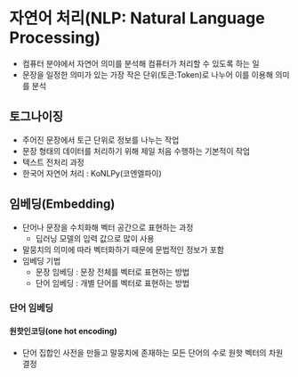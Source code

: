# 자연어 처리(NLP: Natural Language Processing)
* 컴퓨터 분야에서 자연어 의미를 분석해 컴퓨터가 처리할 수 있도록 하는 일
* 문장을 일정한 의미가 있는 가장 작은 단위(토큰:Token)로 나누어 이를 이용해 의미를 분석

## 토그나이징
* 주어진 문장에서 토근 단위로 정보를 나누는 작업
* 문장 형태의 데이터를 처리하기 위해 제일 처음 수행하는 기본적이 작업
* 텍스트 전처리 과정
* 한국어 자연어 처리 : KoNLPy(코엔엘파이)

## 임베딩(Embedding)
* 단어나 문장을 수치화해 벡터 공간으로 표현하는 과정
  + 딥러닝 모델의 입력 값으로 많이 사용
* 말뭉치의 의미에 따라 벡터화하기 때문에 문법적인 정보가 포함
* 임베딩 기법
  + 문장 임베딩 : 문장 전체를 벡터로 표현하는 방법
  + 단어 임베딩 : 개별 단어를 벡터로 표현하는 방법

### 단어 임베딩 
#### 원핫인코딩(one hot encoding)
* 단어 집합인 사전을 만들고 말뭉치에 존재하는 모든 단어의 수로 원핫 벡터의 차원 결정 